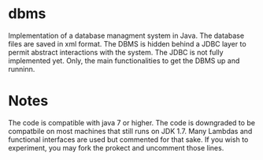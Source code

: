 # dbms

Implementation of a database managment system in Java. The database files are saved in xml format. 
The DBMS is hidden behind a JDBC layer to permit abstract interactions with the system. The JDBC is not fully implemented yet. Only, the main functionalities to get the DBMS up and runninn.

# Notes 

The code is compatible with java 7 or higher. The code is downgraded to be compatbile on most machines that still runs on JDK 1.7.
Many Lambdas and functional interfaces are used but commented for that sake. If you wish to experiment, you may fork the prokect and uncomment those lines.
